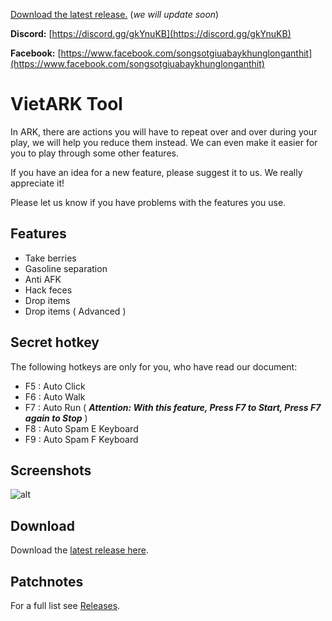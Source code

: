 [Download the latest release.](https://github.com/giangpham175/viet-ark-tool/tags) (*we will update soon*)

**Discord:** [https://discord.gg/gkYnuKB](https://discord.gg/gkYnuKB)

**Facebook:** [https://www.facebook.com/songsotgiuabaykhunglonganthit](https://www.facebook.com/songsotgiuabaykhunglonganthit)

# VietARK Tool
In ARK, there are actions you will have to repeat over and over during your play, we will help you reduce them instead. We can even make it easier for you to play through some other features.

If you have an idea for a new feature, please suggest it to us. We really appreciate it!

Please let us know if you have problems with the features you use.

## Features
- Take berries
- Gasoline separation
- Anti AFK
- Hack feces
- Drop items
- Drop items ( Advanced )

## Secret hotkey
The following hotkeys are only for you, who have read our document:
- F5 : Auto Click
- F6 : Auto Walk
- F7 : Auto Run ( ***Attention: With this feature, Press F7 to Start, Press F7 again to Stop*** )
- F8 : Auto Spam E Keyboard
- F9 : Auto Spam F Keyboard

## Screenshots
![alt](https://cdn.discordapp.com/attachments/325451313867653130/853455624398045184/vietark.PNG)

## Download
Download the [latest release here](https://github.com/giangpham175/viet-ark-tool/tags).

## Patchnotes
For a full list see [Releases](https://github.com/giangpham175/viet-ark-tool/tags).
